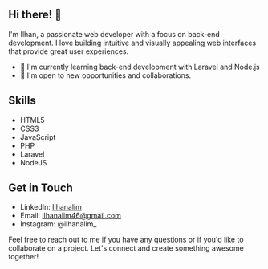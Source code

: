 ## Hi there! 👋

I'm Ilhan, a passionate web developer with a focus on back-end development. I love building intuitive and visually appealing web interfaces that provide great user experiences.

- 🌱 I'm currently learning back-end development with Laravel and Node.js
- 💼 I'm open to new opportunities and collaborations.


## Skills

- HTML5
- CSS3
- JavaScript
- PHP
- Laravel
- NodeJS


## Get in Touch

- LinkedIn: [Ilhanalim](https://www.linkedin.com/in/ilhan-alim-74a627266/)
- Email: ilhanalim46@gmail.com
- Instagram: @ilhanalim_

Feel free to reach out to me if you have any questions or if you'd like to collaborate on a project. Let's connect and create something awesome together!

